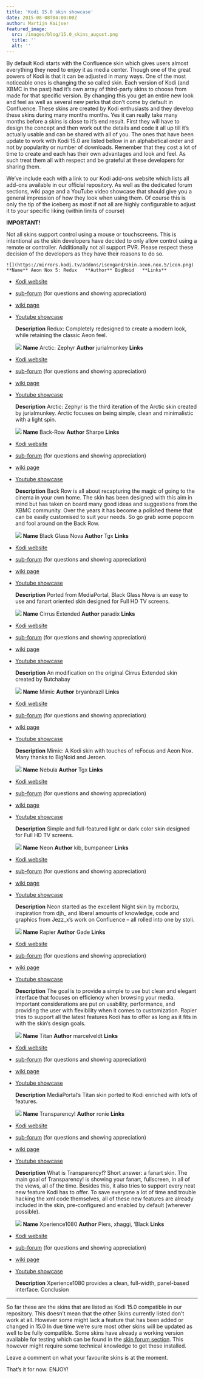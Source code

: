 ```yaml
---
title: 'Kodi 15.0 skin showcase'
date: 2015-08-08T04:00:00Z
author: Martijn Kaijser
featured_image:
  src: /images/blog/15.0_skins_august.png
  title: ''
  alt: ''
---
```

By default Kodi starts with the Confluence skin which gives users almost everything they need to enjoy it as media center. Though one of the great powers of Kodi is that it can be adjusted in many ways. One of the most noticeable ones is changing the so called skin. Each version of Kodi (and XBMC in the past) had it’s own array of third-party skins to choose from made for that specific version. By changing this you get an entire new look and feel as well as several new perks that don’t come by default in Confluence. These skins are created by Kodi enthusiasts and they develop these skins during many months months. Yes it can really take many months before a skins is close to it’s end result. First they will have to design the concept and then work out the details and code it all up till it’s actually usable and can be shared with all of you. The ones that have been update to work with Kodi 15.0 are listed bellow in an alphabetical order and not by popularity or number of downloads. Remember that they cost a lot of time to create and each has their own advantages and look and feel. As such treat them all with respect and be grateful at these developers for sharing them.

 We’ve include each with a link to our Kodi add-ons website which lists all add-ons available in our official repository. As well as the dedicated forum sections, wiki page and a YouTube video showcase that should give you a general impression of how they look when using them. Of course this is only the tip of the iceberg as most if not all are highly configurable to adjust it to your specific liking (within limits of course)

 **IMPORTANT!**

 Not all skins support control using a mouse or touchscreens. This is intentional as the skin developers have decided to only allow control using a remote or controller. Additionally not all support PVR. Please respect these decision of the developers as they have their reasons to do so.

    ![](https://mirrors.kodi.tv/addons/isengard/skin.aeon.nox.5/icon.png) **Name** Aeon Nox 5: Redux   **Author** BigNoid   **Links**  
 * [Kodi website](/addons)
 * [sub-forum](https://forum.kodi.tv/forumdisplay.php?fid=142) (for questions and showing appreciation)
 * [wiki page](https://kodi.wiki/view/Add-on:Aeon_Nox)
 * [Youtube showcase](https://www.youtube.com/watch?v=rBz4QCM9NIs)
 
    **Description** Redux: Completely redesigned to create a modern look, while retaining the classic Aeon feel.         

    ![](https://mirrors.kodi.tv/addons/isengard/skin.arctic.zephyr/icon.png) **Name** Arctic: Zephyr   **Author** jurialmonkey   **Links**  
 * [Kodi website](/addons)
 * [sub-forum](https://forum.kodi.tv/forumdisplay.php?fid=221) (for questions and showing appreciation)
 * [wiki page](https://kodi.wiki/view/Add-on:Arctic:_Zephyr)
 * [Youtube showcase](https://www.youtube.com/watch?v=rMzXmX4RCes)
 
    **Description** Arctic: Zephyr is the third iteration of the Arctic skin created by jurialmunkey. Arctic focuses on being simple, clean and minimalistic with a light spin.         

    ![](https://mirrors.kodi.tv/addons/isengard/skin.back-row/icon.png) **Name** Back-Row   **Author** Sharpe   **Links**  
 * [Kodi website](/show/skin.back-row)
 * [sub-forum](https://forum.kodi.tv/forumdisplay.php?fid=127) (for questions and showing appreciation)
 * [wiki page](https://kodi.wiki/view/Add-on:Back_Row)
 * [Youtube showcase](https://www.youtube.com/watch?v=sm6CU5K6OWA)
 
    **Description** Back Row is all about recapturing the magic of going to the cinema in your own home. The skin has been designed with this aim in mind but has taken on board many good ideas and suggestions from the XBMC community. Over the years it has become a polished theme that can be easily customised to suit your needs. So go grab some popcorn and fool around on the Back Row.         

    ![](https://mirrors.kodi.tv/addons/isengard/skin.blackglassnova/icon.png) **Name** Black Glass Nova   **Author** Tgx   **Links**  
 * [Kodi website](/addon/skins/black-glass-nova)
 * [sub-forum](https://forum.kodi.tv/forumdisplay.php?fid=208) (for questions and showing appreciation)
 * [wiki page](https://kodi.wiki/view/Add-on:Black_Glass_Nova)
 * [Youtube showcase](https://www.youtube.com/watch?v=dxbijwL5efQ)
 
    **Description** Ported from MediaPortal, Black Glass Nova is an easy to use and fanart oriented skin designed for Full HD TV screens.         

    ![](https://mirrors.kodi.tv/addons/isengard/skin.cirrus.extended/icon.png) **Name** Cirrus Extended   **Author** paradix   **Links**  
 * [Kodi website](/show/skin.cirrus.extended)
 * [sub-forum](https://forum.kodi.tv/forumdisplay.php?fid=133) (for questions and showing appreciation)
 * [wiki page](https://kodi.wiki/view/Add-on:Cirrus_Extended)
 * [Youtube showcase](https://www.youtube.com/watch?v=q2wj87BXxcU)
 
    **Description** An modification on the original Cirrus Extended skin created by Butchabay         

    ![](https://mirrors.kodi.tv/addons/isengard/skin.mimic/icon.png) **Name** Mimic   **Author** bryanbrazil   **Links**  
 * [Kodi website](/addon/skins/mimic)
 * [sub-forum](https://forum.kodi.tv/forumdisplay.php?fid=218) (for questions and showing appreciation)
 * [wiki page](https://kodi.wiki/index.php?title=Add-on:Mimic)
 * [Youtube showcase](https://www.youtube.com/watch?v=RGfpbUWVkgQ)
 
    **Description** Mimic: A Kodi skin with touches of reFocus and Aeon Nox. Many thanks to BigNoid and Jeroen.         

    ![](https://mirrors.kodi.tv/addons/isengard/skin.nebula/icon.png) **Name** Nebula   **Author** Tgx   **Links**  
 * [Kodi website](/addon/skins/nebula)
 * [sub-forum](https://forum.kodi.tv/forumdisplay.php?fid=211) (for questions and showing appreciation)
 * [wiki page](https://kodi.wiki/index.php?title=Add-on:Nebula)
 * [Youtube showcase](https://www.youtube.com/watch?v=NAg_XVAHmic)
 
    **Description** Simple and full-featured light or dark color skin designed for Full HD TV screens.         

    ![](https://mirrors.kodi.tv/addons/isengard/skin.neon/icon.png) **Name** Neon   **Author** kib, bumpaneer   **Links**  
 * [Kodi website](/show/skin.neon)
 * [sub-forum](https://forum.kodi.tv/forumdisplay.php?fid=139) (for questions and showing appreciation)
 * [wiki page](https://kodi.wiki/index.php?title=Add-on:Neon)
 * [Youtube showcase](https://www.youtube.com/watch?v=2yfWgOb2lyM)
 
    **Description** Neon started as the excellent Night skin by mcborzu, inspiration from djh\_ and liberal amounts of knowledge, code and graphics from Jezz\_x’s work on Confluence – all rolled into one by stoli.         

    ![](https://mirrors.kodi.tv/addons/isengard/skin.rapier/icon.png) **Name** Rapier   **Author** Gade   **Links**  
 * [Kodi website](/addon/skins/rapier)
 * [sub-forum](https://forum.kodi.tv/forumdisplay.php?fid=120) (for questions and showing appreciation)
 * [wiki page](https://kodi.wiki/index.php?title=Add-on:Rapier)
 * [Youtube showcase](https://www.youtube.com/watch?v=CZQWrJYgTa0)
 
    **Description** The goal is to provide a simple to use but clean and elegant interface that focuses on efficiency when browsing your media. Important considerations are put on usability, performance, and providing the user with flexibility when it comes to customization. Rapier tries to support all the latest features Kodi has to offer as long as it fits in with the skin’s design goals.         

    ![](https://mirrors.kodi.tv/addons/helix/skin.titan/icon.png) **Name** Titan   **Author** marcelveldt   **Links**  
 * [Kodi website](/addons)
 * [sub-forum](https://forum.kodi.tv/forumdisplay.php?fid=212) (for questions and showing appreciation)
 * [wiki page](https://kodi.wiki/view/Add-on:Titan_MediaBrowser)
 * [Youtube showcase](https://www.youtube.com/watch?v=HbwG7ZuBrDU)
 
    **Description** MediaPortal’s Titan skin ported to Kodi enriched with lot’s of features.         

    ![](https://mirrors.kodi.tv/addons/isengard/skin.transparency/icon.png) **Name** Transparency!   **Author** ronie   **Links**  
 * [Kodi website](/addon/skins/transparency)
 * [sub-forum](https://forum.kodi.tv/forumdisplay.php?fid=115) (for questions and showing appreciation)
 * [wiki page](https://kodi.wiki/index.php?title=Add-on:Transparency!)
 * [Youtube showcase](https://www.youtube.com/watch?v=45RRLaPErAQ)
 
    **Description** What is Transparency!? Short answer: a fanart skin. The main goal of Transparency! is showing your fanart, fullscreen, in all of the views, all of the time. Besides this, it also tries to support every neat new feature Kodi has to offer. To save everyone a lot of time and trouble hacking the xml code themselves, all of these new features are already included in the skin, pre-configured and enabled by default (wherever possible).         

    ![](https://mirrors.kodi.tv/addons/isengard/skin.xperience1080/icon.png) **Name** Xperience1080   **Author** Piers, xhaggi, ‘Black   **Links**  
 * [Kodi website](/addon/skins/xperience1080)
 * [sub-forum](https://forum.kodi.tv/forumdisplay.php?fid=197) (for questions and showing appreciation)
 * [wiki page](https://kodi.wiki/index.php?title=Add-on:Xperience1080)
 * [Youtube showcase](https://www.youtube.com/watch?v=2qF5OZmgd98)
 
    **Description** Xperience1080 provides a clean, full-width, panel-based interface.        Conclusion
----------

 So far these are the skins that are listed as Kodi 15.0 compatible in our repository. This doesn’t mean that the other Skins currently listed don’t work at all. However some might lack a feature that has been added or changed in 15.0 In due time we’re sure most other skins will be updated as well to be fully compatible. Some skins have already a working version available for testing which can be found in the [skin forum section](https://forum.kodi.tv/forumdisplay.php?fid=67). This however might require some technical knowledge to get these installed.

 Leave a comment on what your favourite skins is at the moment.

 That’s it for now. ENJOY!

  

 